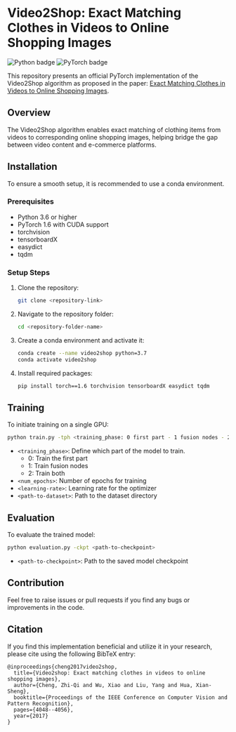 # Video2Shop: Exact Matching Clothes in Videos to Online Shopping Images

![Python badge](https://img.shields.io/static/v1?label=python&message=3.6%7C3.7%7C3.8&color=blue)
![PyTorch badge](https://img.shields.io/static/v1?label=pytorch&message=1.6&color=orange)

This repository presents an official PyTorch implementation of the Video2Shop algorithm as proposed in the paper: [Exact Matching Clothes in Videos to Online Shopping Images](https://openaccess.thecvf.com/content_cvpr_2017/html/Cheng_Video2Shop_Exact_Matching_CVPR_2017_paper.html).

## Overview

The Video2Shop algorithm enables exact matching of clothing items from videos to corresponding online shopping images, helping bridge the gap between video content and e-commerce platforms.

## Installation

To ensure a smooth setup, it is recommended to use a conda environment.

### Prerequisites

- Python 3.6 or higher
- PyTorch 1.6 with CUDA support
- torchvision
- tensorboardX
- easydict
- tqdm

### Setup Steps

1. Clone the repository:
   ```bash
   git clone <repository-link>
   ```
2. Navigate to the repository folder:
   ```bash
   cd <repository-folder-name>
   ```
3. Create a conda environment and activate it:
   ```bash
   conda create --name video2shop python=3.7
   conda activate video2shop
   ```
4. Install required packages:
   ```bash
   pip install torch==1.6 torchvision tensorboardX easydict tqdm
   ```

## Training

To initiate training on a single GPU:

```bash
python train.py -tph <training_phase: 0 first part - 1 fusion nodes - 2 both> -e <num_epochs> -lr <learning-rate> --dataset <path-to-dataset> --gpus 0
```

- `<training_phase>`: Define which part of the model to train.
  - 0: Train the first part
  - 1: Train fusion nodes
  - 2: Train both
- `<num_epochs>`: Number of epochs for training
- `<learning-rate>`: Learning rate for the optimizer
- `<path-to-dataset>`: Path to the dataset directory

## Evaluation

To evaluate the trained model:

```bash
python evaluation.py -ckpt <path-to-checkpoint>
```

- `<path-to-checkpoint>`: Path to the saved model checkpoint

## Contribution

Feel free to raise issues or pull requests if you find any bugs or improvements in the code.

## Citation

If you find this implementation beneficial and utilize it in your research, please cite using the following BibTeX entry:

```
@inproceedings{cheng2017video2shop,
  title={Video2shop: Exact matching clothes in videos to online shopping images},
  author={Cheng, Zhi-Qi and Wu, Xiao and Liu, Yang and Hua, Xian-Sheng},
  booktitle={Proceedings of the IEEE Conference on Computer Vision and Pattern Recognition},
  pages={4048--4056},
  year={2017}
}
```
